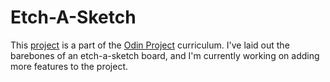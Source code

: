 <h1>Etch-A-Sketch</h1>
This <a href="https://cemkar.github.io/etch-a-sketch/">project</a> is a part of the <a href="https://www.theodinproject.com">Odin Project</a> curriculum. I've laid out the barebones of an etch-a-sketch board, and I'm currently working on adding more features to the project.
